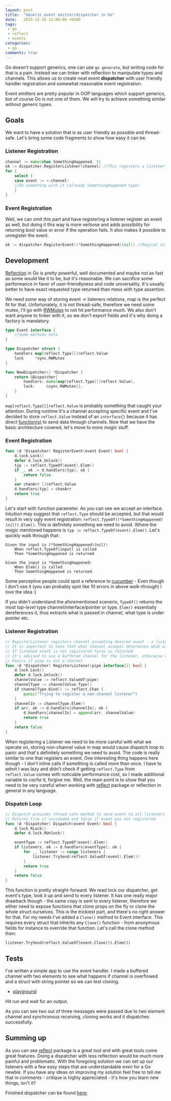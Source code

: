 ```yaml
---
layout: post
title:  "Generic event emitter/dispatcher in Go"
date:   2015-12-26 12:00:00 +0100
tags:
 - go
 - reflect
 - events
categories:
 - go
comments: true
---
```


Go doesn't support generics, one can use `go generate`, but writing code for that is a pain. Instead we can tinker with reflection to manipulate types and channels. This allows us to create neat event **dispatcher** with user friendly handler registration and somewhat reasonable event registration.

Event emitters are pretty popular in OOP languages which support generics, but of course Go is not one of them. We will try to achieve something similar without generic types.

## Goals

We want to have a solution that is as user friendly as possible and thread-safe. Let's bring some code fragments to show how easy it can be.

### Listener Registration

~~~go
channel := make(chan SomethingHappened, 5)
ok := dispatcher.RegisterListener(channel) //This registers a listener for event - SomethingHappened
for {
	select {
	case event := <-channel:
	//Do something with it (already SomethingHappened type)	
	}
}
~~~

### Event Registration

Well, we can omit this part and have registering a listener register an event as well, but doing it this way is more verbose and adds possibility for returning bool value or error if the operation fails. It also makes it possible to unregister the event.

~~~go
ok := dispatcher.RegisterEvent((*SomethingHappened)(nil)) //Magical nil pointer
~~~

## Development

[Reflection](https://golang.org/pkg/reflect/) in Go is pretty powerful, well documented and maybe not as fast as some would like it to be, but it's reasonable. We can sacrifice some performance in favor of user-friendlyness and code universality. It's usually better to have exact requested type returned than mess with type assertion.

We need some way of storing event -> listeners relations, map is the perfect fit for that. *Un*fortunately, it is not thread-safe, therefore we need some mutex, I'll go with [RWMutex](https://golang.org/pkg/sync/#RWMutex) to not hit performance much. We also don't want anyone to tinker with it, so we don't export fields and it's why doing a factory is mandatory.

~~~go
type Event interface {
	//Some methods here
}

type Dispatcher struct {
	handlers map[reflect.Type][]reflect.Value
	lock     *sync.RWMutex
}

func NewDispatcher() *Dispatcher {
	return &Dispatcher{
		handlers: make(map[reflect.Type][]reflect.Value),
		lock:     &sync.RWMutex{},
	}
}
~~~
`map[reflect.Type][]reflect.Value` is probably something that caught your attention. During runtime It's a channel accepting specific event and I've decided to store `reflect.Value` instead of an `interface{}` because it has direct [function(s)](https://golang.org/pkg/reflect/#Value.TrySend) to send data through channels. Now that we have the basic architecture covered, let's move to more *magic* stuff.

### Event Registration

~~~go
func (d *Dispatcher) RegisterEvent(event Event) bool {
	d.lock.Lock()
	defer d.lock.Unlock()
	typ := reflect.TypeOf(event).Elem()
	if _, ok := d.handlers[typ]; ok {
		return false
	}
	var chanArr []reflect.Value
	d.handlers[typ] = chanArr
	return true
}
~~~
Let's start with function parameter. As you can see we accept an interface. Intuition may suggest that `reflect.Type` should be accepted, but that would result in very ugly event registration: `reflect.TypeOf((*SomethingHappened)(nil)).Elem()`. This is definitely something we need to avoid. Where the *magic* mentioned happens is `typ := reflect.TypeOf(event).Elem()`. Let's quickly walk through that:

~~~cucumber
Given the input is (*SomethingHappened)(nil):
	When reflect.TypeOf(input) is called
	Then *SomethingHappened is returned
	
Given the input is *SomethingHappened:
	When Elem() is called
	Then SomethingHappened is returned
~~~

Some perceptive people could spot a reference to [cucumber](https://cucumber.io/) - Even though I don't use it (you can probably spot like 10 errors in above *walk-through*) I love the idea :)

If you didn't understand the aforementioned scenerio, `TypeOf()` returns the most *top-level* type channel/interface/pointer or type. `Elem()` essentially dereferences it, thus extracts what is passed in channel, what type is under pointer etc.

### Listener Registration

~~~go
// RegisterListener registers channel accepting desired event - a listener.
// It is important to note that what channel accepts determines what will be sent to it.
// If listened event is not registered false is returned
// It's advised to use a buffered channel for the listener, otherwise events might be lost in action.
// Panics if pipe is not a channel
func (d *Dispatcher) RegisterListener(pipe interface{}) bool {
	d.lock.Lock()
	defer d.lock.Unlock()
	channelValue := reflect.ValueOf(pipe)
	channelType := channelValue.Type()
	if channelType.Kind() != reflect.Chan {
		panic("Trying to register a non-channel listener")
	}
	channelIn := channelType.Elem()
	if arr, ok := d.handlers[channelIn]; ok {
		d.handlers[channelIn] = append(arr, channelValue)
		return true
	}
	return false
}
~~~

When registering a Listener we need to be more careful with what we operate on, storing non-channel value in map would cause dispatch loop to panic and that's definitely something we need to avoid. The code is really similar to one that registers an event. One interesting thing happens here though - I don't inline calls if something is called more than once. I have to admit I was lazy and didn't check if getting `reflect.Type` from `reflect.Value` comes with noticable performance cost, so I made additional variable to *cache* it, forgive me. Well, the main point is to show that you need to be very careful when working with [reflect](https://golang.org/pkg/reflect) package or reflection in general in any language.

### Dispatch Loop

~~~go
// Dispatch provides thread safe method to send event to all listeners
// Returns true if succeeded and false if event was not registered
func (d *Dispatcher) Dispatch(event Event) bool {
	d.lock.RLock()
	defer d.lock.RUnlock()

	eventType := reflect.TypeOf(event).Elem()
	if listeners, ok := d.handlers[eventType]; ok {
		for _, listener := range listeners {
			listener.TrySend(reflect.ValueOf(event).Elem())
		}
		return true
	}
	return false
}
~~~
This function is pretty straight-forward. We read lock our dispatcher, get event's type, look it up and send to every listener. It has one really major drawback though - the same copy is sent to every listener, therefore we either need to expose functions that clone props on the fly or clone the whole struct ourselves. This is the trickiest part, and there's no *right* answer for that.
For my needs I've added a `Clone()` method to Event interface. This requires every struct that inherits any `Clone()` function - from anonymous fields for instance to override that function. Let's call the clone method then:

`listener.TrySend(reflect.ValueOf(event.Clone()).Elem())`

## Tests

I've written a simple app to use the event handler. I made a buffered channel with two elements to see what happens if channel is overflowed and a struct with string pointer so we can test cloning.

- [playground](http://play.golang.org/p/gqk9PxK5I8)

Hit run and wait for an output.

As you can see two out of three messages were passed due to two element channel and synchronous receiving, cloning works and it dispatches successfully. 

## Summing up

As you can see [reflect](https://golang.org/pkg/reflect) package is a great tool and with great tools come great features. Doing a dispatcher with less reflection would be much more painful and problematic. With the foregoing solution we can set up our listeners with a few easy steps that are understandable even for a Go newbie. If you have any ideas on improving my solution feel free to tell me that in comments - critique is highly appreciated - it's how you learn new things, isn't it?

Finished dispatcher can be found [here](https://gist.github.com/maciekmm/4c291b6c8c0ac789efba);
